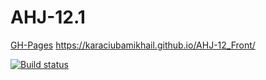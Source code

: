 # AHJ-12.1


[GH-Pages]()
https://karaciubamikhail.github.io/AHJ-12_Front/

[![Build status](https://ci.appveyor.com/api/projects/status/nl4gpq75u1b3yt05/branch/main?svg=true)](https://ci.appveyor.com/project/222Alexa44925/ahj-12-1/branch/main)
